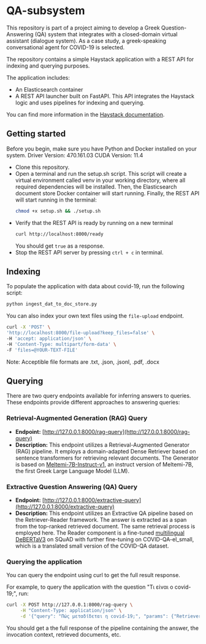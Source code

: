 # QA-subsystem

This repository is part of a project aiming to develop a Greek Question-Answering (QA) system that integrates with a closed-domain virtual assistant (dialogue system). As a case study, a greek-speaking conversational agent for COVID-19 is selected.

The repository contains a simple Haystack application with a REST API for indexing and querying purposes.

The application includes:

- An Elasticsearch container
- A REST API launcher built on FastAPI. This API integrates the Haystack logic and uses pipelines for indexing and querying.

You can find more information in the [Haystack documentation](https://docs.haystack.deepset.ai/v1.25/docs/intro).

## Getting started
Before you begin, make sure you have Python and Docker installed on your system. Driver Version: 470.161.03   CUDA Version: 11.4     

- Clone this repository.
- Open a terminal and run the setup.sh script. This script will create a virtual environment called venv in your working directory, where all required dependencies will be installed. Then, the Elasticsearch document store Docker container will start running. Finally, the REST API will start running in the terminal:
    ```bash
    chmod +x setup.sh && ./setup.sh
    ```
- Verify that the REST API is ready by running on a new terminal
  ```bash
  curl http://localhost:8000/ready
  ```
  You should get `true` as a response.
- Stop the REST API server by pressing `ctrl + c` in terminal.

## Indexing
To populate the application with data about covid-19, run the following script:
```bash
python ingest_dat_to_doc_store.py
```

You can also index your own text files using the `file-upload` endpoint. 

```bash
curl -X 'POST' \
'http://localhost:8000/file-upload?keep_files=false' \
-H 'accept: application/json' \
-H 'Content-Type: multipart/form-data' \
-F 'files=@YOUR-TEXT-FILE'
```
Note: Acceptible file formats are .txt, .json, .jsonl, .pdf, .docx

## Querying

There are two query endpoints available for inferring answers to queries. These endpoints provide different approaches to answering queries:

### Retrieval-Augmented Generation (RAG) Query

- **Endpoint:** [http://127.0.0.1:8000/rag-query](http://127.0.0.1:8000/rag-query)
- **Description:** This endpoint utilizes a Retrieval-Augmented Generator (RAG) pipeline. It employs a domain-adapted Dense Retriever based on sentence transformers for retrieving relevant documents. The Generator is based on [Meltemi-7B-Instruct-v1](https://huggingface.co/ilsp/Meltemi-7B-Instruct-v1), an instruct version of Meltemi-7B, the first Greek Large Language Model (LLM).

### Extractive Question Answering (QA) Query

- **Endpoint:** [http://127.0.0.1:8000/extractive-query](http://127.0.0.1:8000/extractive-query)
- **Description:** This endpoint utilizes an Extractive QA pipeline based on the Retriever-Reader framework. The answer is extracted as a span from the top-ranked retrieved document. The same retrieval process is employed here. The Reader component is a fine-tuned [multilingual DeBERTaV3](https://huggingface.co/microsoft/mdeberta-v3-base) on SQuAD with further fine-tuning on COVID-QA-el_small, which is a translated small version of the COVID-QA dataset.

### Querying the application
You can query the endpoint using curl to get the full result response.

For example, to query the application with the question "Τι είναι ο covid-19;", run:
```bash
curl -X POST http://127.0.0.1:8000/rag-query \
     -H "Content-Type: application/json" \
     -d '{"query": "Πώς μεταδίδεται η covid-19;", "params": {"Retriever": {"top_k": 5}, "Generator": {"max_new_tokens": 100}}}'
```

You should get a the full response of the pipeline containing the answer, the invocation context, retrieved documents, etc.

